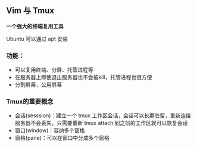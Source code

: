 ## Vim 与 Tmux

**一个强大的终端复用工具**

Ubuntu 可以通过 apt 安装

### 功能：

- 可以复用终端、分屏、托管进程等
- 在服务器上即使退出服务器也不会被kill，托管进程也很方便
- 分割屏幕，公用屏幕

### Tmux的重要概念

- 会话(sesssion)：建立一个 tmux 工作区会话，会话可以长期驻留，重新连接服务器不会丢失，只需要重新 tmux attach 到之前的工作区就可以恢复会话
- 窗口(window)：容纳多个窗格
- 窗格(pane)：可以在窗口中分成多个窗格